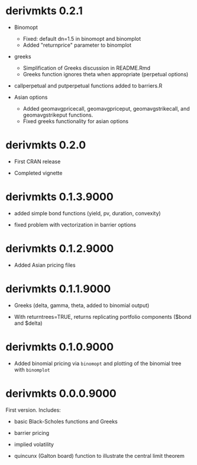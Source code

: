 # derivmkts 0.2.1

* Binomopt

	* Fixed: default dn=1.5 in binomopt and binomplot
	* Added "returnprice" parameter to binomplot

* greeks
	* Simplification of Greeks discussion in README.Rmd
	* Greeks function ignores theta when appropriate (perpetual options)

* callperpetual and putperpetual functions added to barriers.R

* Asian options 

	* Added geomavgpricecall, geomavgpriceput, geomavgstrikecall, and
	  geomavgstrikeput functions.
	* Fixed greeks functionality for asian options
	

# derivmkts 0.2.0

* First CRAN release

* Completed vignette

# derivmkts 0.1.3.9000

* added simple bond functions (yield, pv, duration, convexity)

* fixed problem with vectorization in barrier options 

# derivmkts 0.1.2.9000

* Added Asian pricing files

# derivmkts 0.1.1.9000

* Greeks (delta, gamma, theta, added to binomial output)

* With returntrees=TRUE, returns replicating portfolio components
  ($bond and $delta)

# derivmkts 0.1.0.9000

* Added binomial pricing via `binomopt` and plotting of the binomial
  tree with `binomplot`

# derivmkts 0.0.0.9000

First version. Includes:

* basic Black-Scholes functions and Greeks

* barrier pricing

* implied volatility

* quincunx (Galton board) function to illustrate the central limit
  theorem


